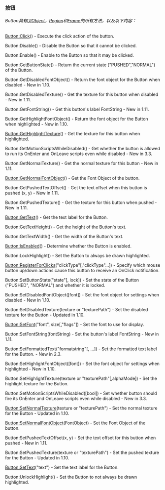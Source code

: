 ### 按钮

###### Button具有[UIObject](https://wow.gamepedia.com/Widget_API#UIObject)，[Region](https://wow.gamepedia.com/Widget_API#Region)和[Frame](https://wow.gamepedia.com/Widget_API#Frame)的所有方法，以及以下内容：

[Button:Click](https://wow.gamepedia.com/API_Button_Click)\(\) - Execute the click action of the button.

Button:Disable\(\) - Disable the Button so that it cannot be clicked.

Button:Enable\(\) - Enable to the Button so that it may be clicked.

Button:GetButtonState\(\) - Return the current state \("PUSHED","NORMAL"\) of the Button.

Button:GetDisabledFontObject\(\) - Return the font object for the Button when disabled - New in 1.10.

Button:GetDisabledTexture\(\) - Get the texture for this button when disabled - New in 1.11.

Button:GetFontString\(\) - Get this button's label FontString - New in 1.11.

Button:GetHighlightFontObject\(\) - Return the font object for the Button when highlighted - New in 1.10.

[Button:GetHighlightTexture](https://wow.gamepedia.com/API_Button_GetHighlightTexture)\(\) - Get the texture for this button when highlighted.

Button:GetMotionScriptsWhileDisabled\(\) - Get whether the button is allowed to run its OnEnter and OnLeave scripts even while disabled - New in 3.3.

Button:GetNormalTexture\(\) - Get the normal texture for this button - New in 1.11.

[Button:GetNormalFontObject](https://wow.gamepedia.com/API_Button_GetNormalFontObject)\(\) - Get the Font Object of the button.

Button:GetPushedTextOffset\(\) - Get the text offset when this button is pushed \(x, y\) - New in 1.11.

Button:GetPushedTexture\(\) - Get the texture for this button when pushed - New in 1.11.

[Button:GetText](https://wow.gamepedia.com/API_Button_GetText)\(\) - Get the text label for the Button.

Button:GetTextHeight\(\) - Get the height of the Button's text.

Button:GetTextWidth\(\) - Get the width of the Button's text.

[Button:IsEnabled](https://wow.gamepedia.com/API_Button_IsEnabled)\(\) - Determine whether the Button is enabled.

Button:LockHighlight\(\) - Set the Button to always be drawn highlighted.

[Button:RegisterForClicks](https://wow.gamepedia.com/API_Button_RegisterForClicks)\("clickType"\[,"clickType"...\]\) - Specify which mouse button up/down actions cause this button to receive an OnClick notification.

Button:SetButtonState\("state"\[, lock\]\) - Set the state of the Button \("PUSHED", "NORMAL"\) and whether it is locked.

Button:SetDisabledFontObject\(\[font\]\) - Set the font object for settings when disabled - New in 1.10.

Button:SetDisabledTexture\(texture or "texturePath"\) - Set the disabled texture for the Button - Updated in 1.10.

[Button:SetFont](https://wow.gamepedia.com/API_Button_SetFont)\("font", size\[,"flags"\]\) - Set the font to use for display.

Button:SetFontString\(fontString\) - Set the button's label FontString - New in 1.11.

Button:SetFormattedText\("formatstring"\[, ...\]\) - Set the formatted text label for the Button. - New in 2.3.

Button:SetHighlightFontObject\(\[font\]\) - Set the font object for settings when highlighted - New in 1.10.

Button:SetHighlightTexture\(texture or "texturePath"\[,alphaMode\]\) - Set the highlight texture for the Button.

Button:SetMotionScriptsWhileDisabled\(\[bool\]\) - Set whether button should fire its OnEnter and OnLeave scripts even while disabled - New in 3.3.

[Button:SetNormalTexture](https://wow.gamepedia.com/API_Button_SetNormalTexture)\(texture or "texturePath"\) - Set the normal texture for the Button - Updated in 1.10.

[Button:SetNormalFontObject](https://wow.gamepedia.com/API_Button_SetNormalFontObject)\(FontObject\) - Set the Font Object of the button.

Button:SetPushedTextOffset\(x, y\) - Set the text offset for this button when pushed - New in 1.11.

Button:SetPushedTexture\(texture or "texturePath"\) - Set the pushed texture for the Button - Updated in 1.10.

[Button:SetText](https://wow.gamepedia.com/API_Button_SetText)\("text"\) - Set the text label for the Button.

Button:UnlockHighlight\(\) - Set the Button to not always be drawn highlighted.



